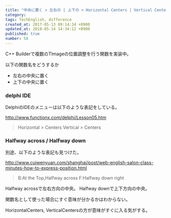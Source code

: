 ```yaml
---
title: "中央に置く > 左右の | 上下の > Horizontal Centers | Vertical Centers | Halfway across | Halfway down"
category: 
tags: TechEnglish, difference
created_at: 2017-05-13 09:14:34 +0900
updated_at: 2018-05-14 14:34:12 +0900
published: true
number: 58
---
```


C++ Builderで複数のTImageの位置調整を行う関数を実装中。

以下の関数名をどうするか

- 左右の中央に置く
- 上下の中央に置く

### delphi IDE

DelphiのIDEのメニューは以下のような表記をしている。

http://www.functionx.com/delphi/Lesson05.htm
> Horizontal > Centers
> Vertical > Centers

### Halfway across / Halfway down

別途、以下のような表記も見つけた。

http://www.cuiwenyuan.com/shanghai/post/web-english-salon-class-minutes-how-to-express-position.html
> B:At the Top,Halfway across
> F:Halfway down right

Halfway acrossで左右方向の中央。
Halfway downで上下方向の中央。

関数名として使った場合にすぐ意味が分かるかはわからない。

HorizontalCenters, VerticalCentersの方が意味がすぐに入る気がする。

